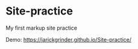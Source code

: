 # Site-practice
My first markup site practice 

Demo: https://jarickgrinder.github.io/Site-practice/
